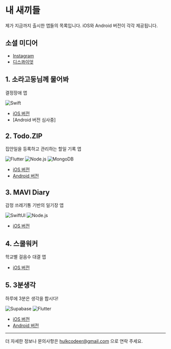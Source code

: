 
<!--내용 부분-->

# 내 새끼들

제가 지금까지 출시한 앱들의 목록입니다. iOS와 Android 버전이 각각 제공됩니다.

## 소셜 미디어

- [Instagram](https://www.instagram.com/mixdropsapp/)
- [디스콰이엇](https://disquiet.io/@hulkcodeer)

## 1. 소라고둥님께 물어봐

결정장애 앱

![Swift](https://img.shields.io/badge/Swift-FA7343?style=for-the-badge&logo=swift&logoColor=white)

- [iOS 버전](https://apps.apple.com/kr/app/%EC%86%8C%EB%9D%BC%EA%B3%A0%EB%91%A5%EB%8B%98%EA%BB%98-%EB%AC%BC%EC%96%B4%EB%B4%90/id1588531143)
- [Android 버전 심사중]

## 2. Todo.ZIP

집안일을 등록하고 관리하는 할일 기록 앱

![Flutter](https://img.shields.io/badge/Flutter-02569B?style=for-the-badge&logo=flutter&logoColor=white)
![Node.js](https://img.shields.io/badge/Node.js-339933?style=for-the-badge&logo=nodedotjs&logoColor=white)
![MongoDB](https://img.shields.io/badge/MongoDB-4EA94B?style=for-the-badge&logo=mongodb&logoColor=white)

- [iOS 버전](https://apps.apple.com/kr/app/todo-zip/id6497788536)
- [Android 버전](https://play.google.com/store/apps/details?id=com.mixdrops.tododotzip)

## 3. MAVI Diary

감정 쓰레기통 기반의 일기장 앱

![SwiftUI](https://img.shields.io/badge/SwiftUI-F05138?style=for-the-badge&logo=swift&logoColor=white)
![Node.js](https://img.shields.io/badge/Node.js-339933?style=for-the-badge&logo=nodedotjs&logoColor=white)

- [iOS 버전](https://apps.apple.com/us/app/mavi-diary/id6572300394)

## 4. 스쿨워커

학교별 걸음수 대결 앱

- [iOS 버전](https://apps.apple.com/kr/app/%EC%8A%A4%EC%BF%A8%EC%9B%8C%EC%BB%A4/id6557081525)

## 5. 3분생각

하루에 3분은 생각을 합시다!

![Supabase](https://img.shields.io/badge/Supabase-3ECF8E?style=for-the-badge&logo=supabase&logoColor=white)
![Flutter](https://img.shields.io/badge/Flutter-02569B?style=for-the-badge&logo=flutter&logoColor=white)

- [iOS 버전](https://apps.apple.com/kr/app/3%EB%B6%84%EC%83%9D%EA%B0%81/id6736382533)
- [Android 버전](https://play.google.com/store/apps/details?id=com.mixdrops.threeminthinking)

---

더 자세한 정보나 문의사항은 hulkcodeer@gmail.com 으로 연락 주세요.

<br>
